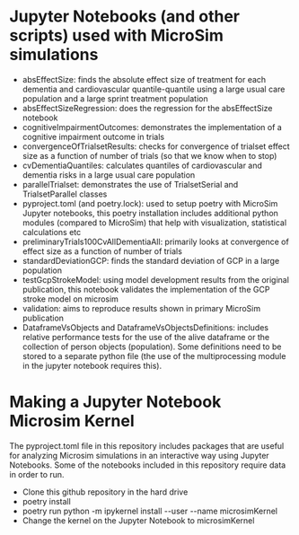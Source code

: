 # Jupyter Notebooks (and other scripts) used with MicroSim simulations

- absEffectSize: finds the absolute effect size of treatment for each dementia and cardiovascular quantile-quantile
                 using a large usual care population and a large sprint treatment population
- absEffectSizeRegression: does the regression for the absEffectSize notebook
- cognitiveImpairmentOutcomes: demonstrates the implementation of a cognitive impairment outcome in trials
- convergenceOfTrialsetResults: checks for convergence of trialset effect size as a function of number of trials (so that we know when to stop)
- cvDementiaQuantiles: calculates quantiles of cardiovascular and dementia risks in a large usual care population
- parallelTrialset: demonstrates the use of TrialsetSerial and TrialsetParallel classes
- pyproject.toml (and poetry.lock): used to setup poetry with MicroSim Jupyter notebooks, this poetry installation
				    includes additional python modules (compared to MicroSim) that help
				    with visualization, statistical calculations etc
- preliminaryTrials100CvAllDementiaAll: primarily looks at convergence of effect size as a function of number of trials
- standardDeviationGCP: finds the standard deviation of GCP in a large population
- testGcpStrokeModel: using model development results from the original publication, this notebook validates the implementation
                                    of the GCP stroke model on microsim
- validation: aims to reproduce results shown in primary MicroSim publication  
- DataframeVsObjects and DataframeVsObjectsDefinitions: includes relative performance tests for the use of the alive dataframe or 
                               the collection of person objects (population). Some definitions need to be stored to a separate python file
                               (the use of the multiprocessing module in the jupyter notebook requires this).

# Making a Jupyter Notebook Microsim Kernel

The pyproject.toml file in this repository includes packages that are useful for analyzing Microsim simulations in an interactive way using 
Jupyter Notebooks.
Some of the notebooks included in this repository require data in order to run.

- Clone this github repository in the hard drive
- poetry install
- poetry run python -m ipykernel install --user --name microsimKernel
- Change the kernel on the Jupyter Notebook to microsimKernel

